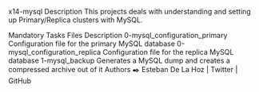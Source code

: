 x14-mysql
Description
This projects deals with understanding and setting up Primary/Replica clusters with MySQL.

Mandatory Tasks
Files	Description
0-mysql_configuration_primary	Configuration file for the primary MySQL database
0-mysql_configuration_replica	Configuration file for the replica MySQL database
1-mysql_backup	Generates a MySQL dump and creates a compressed archive out of it
Authors ✒️
Esteban De La Hoz | Twitter | GitHub
